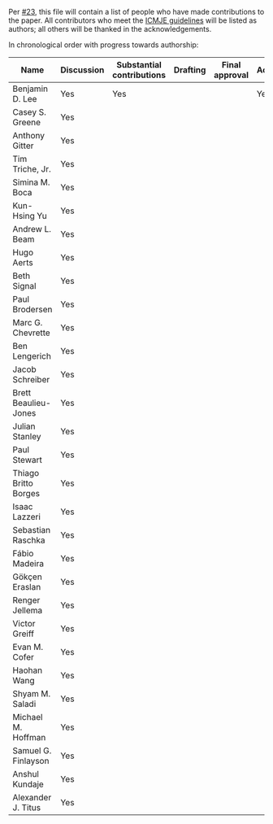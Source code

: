Per [#23](https://github.com/Benjamin-Lee/deep-rules/issues/23), this file will
contain a list of people who have made contributions to the paper. All
contributors who meet the [ICMJE
guidelines](http://www.icmje.org/recommendations/browse/roles-and-responsibilities/defining-the-role-of-authors-and-contributors.html)
will be listed as authors; all others will be thanked in the acknowledgements.

In chronological order with progress towards authorship:

<!--Contributors: Please add "Yes" to all columns which you believe apply to you via a pull request.

Please ensure that it is a valid Markdown table format (https://github.com/adam-p/markdown-here/wiki/Markdown-Cheatsheet#tables).

If you would like to use use a visual editor, copy and paste the table below here (https://www.tablesgenerator.com/markdown_tables).

 -->


| Name                 | Discussion | Substantial contributions | Drafting | Final approval | Accountable |
| -------------------- | ---------- | ------------------------- | -------- | -------------- | ----------- |
| Benjamin D. Lee      | Yes        | Yes                       |          |                | Yes         |
| Casey S. Greene      | Yes        |                           |          |                |             |
| Anthony Gitter       | Yes        |                           |          |                |             |
| Tim Triche, Jr.      | Yes        |                           |          |                |             |
| Simina M. Boca       | Yes        |                           |          |                |             |
| Kun-Hsing Yu         | Yes        |                           |          |                |             |
| Andrew L. Beam       | Yes        |                           |          |                |             |
| Hugo Aerts           | Yes        |                           |          |                |             |
| Beth Signal          | Yes        |                           |          |                |             |
| Paul Brodersen       | Yes        |                           |          |                |             |
| Marc G. Chevrette    | Yes        |                           |          |                |             |
| Ben Lengerich        | Yes        |                           |          |                |             |
| Jacob Schreiber      | Yes        |                           |          |                |             |
| Brett Beaulieu-Jones | Yes        |                           |          |                |             |
| Julian Stanley       | Yes        |                           |          |                |             |
| Paul Stewart         | Yes        |                           |          |                |             |
| Thiago Britto Borges | Yes        |                           |          |                |             |
| Isaac Lazzeri        | Yes        |                           |          |                |             |
| Sebastian Raschka    | Yes        |                           |          |                |             |
| Fábio Madeira        | Yes        |                           |          |                |             |
| Gökçen Eraslan       | Yes        |                           |          |                |             |
| Renger Jellema       | Yes        |                           |          |                |             |
| Victor Greiff        | Yes        |                           |          |                |             |
| Evan M. Cofer        | Yes        |                           |          |                |             |
| Haohan Wang          | Yes        |                           |          |                |             |
| Shyam M. Saladi      | Yes        |                           |          |                |             |
| Michael M. Hoffman   | Yes        |                           |          |                |             |
| Samuel G. Finlayson  | Yes        |                           |          |                |             |
| Anshul Kundaje       | Yes        |                           |          |                |             |
| Alexander J. Titus   | Yes        |                           |          |                |             |
